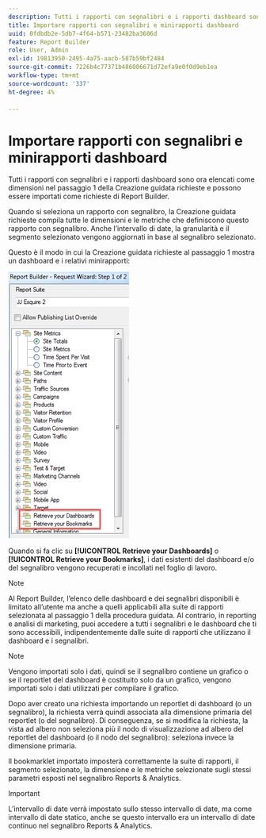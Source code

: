 ```yaml
---
description: Tutti i rapporti con segnalibri e i rapporti dashboard sono ora elencati come dimensioni nel passaggio 1 della Creazione guidata richieste e possono essere importati come richieste di Report Builder.
title: Importare rapporti con segnalibri e minirapporti dashboard
uuid: 0fdbdb2e-5db7-4f64-b571-23482ba3606d
feature: Report Builder
role: User, Admin
exl-id: 19813950-2495-4a75-aacb-587b59bf2484
source-git-commit: 7226b4c77371b486006671d72efa9e0f0d9eb1ea
workflow-type: tm+mt
source-wordcount: '337'
ht-degree: 4%

---
```


# Importare rapporti con segnalibri e minirapporti dashboard

Tutti i rapporti con segnalibri e i rapporti dashboard sono ora elencati come dimensioni nel passaggio 1 della Creazione guidata richieste e possono essere importati come richieste di Report Builder.

Quando si seleziona un rapporto con segnalibro, la Creazione guidata richieste compila tutte le dimensioni e le metriche che definiscono questo rapporto con segnalibro. Anche l’intervallo di date, la granularità e il segmento selezionato vengono aggiornati in base al segnalibro selezionato.

Questo è il modo in cui la Creazione guidata richieste al passaggio 1 mostra un dashboard e i relativi minirapporti:

![](assets/import_dashboard_reportlet.png)

Quando si fa clic su **[!UICONTROL Retrieve your Dashboards]** o **[!UICONTROL Retrieve your Bookmarks]**, i dati esistenti del dashboard e/o del segnalibro vengono recuperati e incollati nel foglio di lavoro.

>[!NOTE]
>
>Al Report Builder, l’elenco delle dashboard e dei segnalibri disponibili è limitato all’utente ma anche a quelli applicabili alla suite di rapporti selezionata al passaggio 1 della procedura guidata. Al contrario, in reporting e analisi di marketing, puoi accedere a tutti i segnalibri e le dashboard che ti sono accessibili, indipendentemente dalle suite di rapporti che utilizzano il dashboard e i segnalibri.

>[!NOTE]
>
>Vengono importati solo i dati, quindi se il segnalibro contiene un grafico o se il reportlet del dashboard è costituito solo da un grafico, vengono importati solo i dati utilizzati per compilare il grafico.

Dopo aver creato una richiesta importando un reportlet di dashboard (o un segnalibro), la richiesta verrà quindi associata alla dimensione primaria del reportlet (o del segnalibro). Di conseguenza, se si modifica la richiesta, la vista ad albero non seleziona più il nodo di visualizzazione ad albero del reportlet del dashboard (o il nodo del segnalibro): seleziona invece la dimensione primaria.

Il bookmarklet importato imposterà correttamente la suite di rapporti, il segmento selezionato, la dimensione e le metriche selezionate sugli stessi parametri esposti nel segnalibro Reports &amp; Analytics.

>[!IMPORTANT]
>
>L’intervallo di date verrà impostato sullo stesso intervallo di date, ma come intervallo di date statico, anche se questo intervallo era un intervallo di date continuo nel segnalibro Reports &amp; Analytics.
